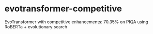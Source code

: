 # evotransformer-competitive
EvoTransformer with competitive enhancements: 70.35% on PIQA using RoBERTa + evolutionary search
